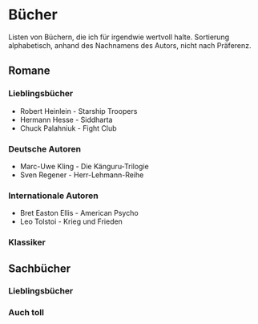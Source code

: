 # Bücher
Listen von Büchern, die ich für irgendwie wertvoll halte. Sortierung
alphabetisch, anhand des Nachnamens des Autors, nicht nach Präferenz.

## Romane
### Lieblingsbücher
- Robert Heinlein - Starship Troopers
- Hermann Hesse - Siddharta
- Chuck Palahniuk - Fight Club

### Deutsche Autoren
- Marc-Uwe Kling - Die Känguru-Trilogie
- Sven Regener - Herr-Lehmann-Reihe

### Internationale Autoren
- Bret Easton Ellis - American Psycho
- Leo Tolstoi - Krieg und Frieden

### Klassiker

## Sachbücher
### Lieblingsbücher

### Auch toll
